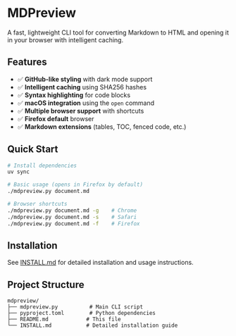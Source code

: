 # MDPreview

A fast, lightweight CLI tool for converting Markdown to HTML and opening it in your browser with intelligent caching.

## Features

- ✅ **GitHub-like styling** with dark mode support
- ✅ **Intelligent caching** using SHA256 hashes
- ✅ **Syntax highlighting** for code blocks
- ✅ **macOS integration** using the `open` command
- ✅ **Multiple browser support** with shortcuts
- ✅ **Firefox default** browser
- ✅ **Markdown extensions** (tables, TOC, fenced code, etc.)

## Quick Start

```bash
# Install dependencies
uv sync

# Basic usage (opens in Firefox by default)
./mdpreview.py document.md

# Browser shortcuts
./mdpreview.py document.md -g    # Chrome
./mdpreview.py document.md -s    # Safari
./mdpreview.py document.md -f    # Firefox
```

## Installation

See [INSTALL.md](INSTALL.md) for detailed installation and usage instructions.

## Project Structure

```
mdpreview/
├── mdpreview.py          # Main CLI script
├── pyproject.toml        # Python dependencies
├── README.md            # This file
└── INSTALL.md           # Detailed installation guide
```
